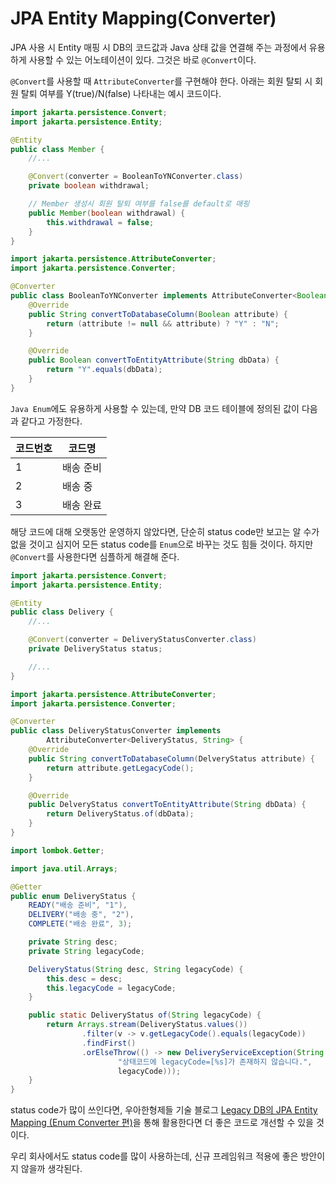 # JPA Entity Mapping(Converter)
JPA 사용 시 Entity 매핑 시 DB의 코드값과 Java 상태 값을 연결해 주는 과정에서 유용하게 사용할 수 있는
어노테이션이 있다.
그것은 바로 ```@Convert```이다.

```@Convert```를 사용할 때 ```AttributeConverter```를 구현해야 한다.
아래는 회원 탈퇴 시 회원 탈퇴 여부를 Y(true)/N(false) 나타내는 예시 코드이다.

```java
import jakarta.persistence.Convert;
import jakarta.persistence.Entity;

@Entity
public class Member {
    //...

    @Convert(converter = BooleanToYNConverter.class)
    private boolean withdrawal;

    // Member 생성시 회원 탈퇴 여부를 false를 default로 매핑
    public Member(boolean withdrawal) {
        this.withdrawal = false;
    }
}
```
```java
import jakarta.persistence.AttributeConverter;
import jakarta.persistence.Converter;

@Converter
public class BooleanToYNConverter implements AttributeConverter<Boolean, String> {
    @Override
    public String convertToDatabaseColumn(Boolean attribute) {
        return (attribute != null && attribute) ? "Y" : "N";
    }

    @Override
    public Boolean convertToEntityAttribute(String dbData) {
        return "Y".equals(dbData);
    }
}
```
```Java Enum```에도 유용하게 사용할 수 있는데, 만약 DB 코드 테이블에 정의된 값이 다음과 같다고 가정한다.

| 코드번호 | 코드명   |
|------|-------|
| 1    | 배송 준비 |
| 2    | 배송 중  |
| 3    | 배송 완료 |
해당 코드에 대해 오랫동안 운영하지 않았다면,
단순히 status code만 보고는 알 수가 없을 것이고 심지어 모든 status code를 ```Enum```으로 바꾸는 것도 힘들 것이다.
하지만 ```@Convert```를 사용한다면 심플하게 해결해 준다.

```java
import jakarta.persistence.Convert;
import jakarta.persistence.Entity;

@Entity
public class Delivery {
    //...

    @Convert(converter = DeliveryStatusConverter.class)
    private DeliveryStatus status;

    //...
}
```

```java
import jakarta.persistence.AttributeConverter;
import jakarta.persistence.Converter;

@Converter
public class DeliveryStatusConverter implements
        AttributeConverter<DeliveryStatus, String> {
    @Override
    public String convertToDatabaseColumn(DelveryStatus attribute) {
        return attribute.getLegacyCode();
    }

    @Override
    public DelveryStatus convertToEntityAttribute(String dbData) {
        return DeliveryStatus.of(dbData);
    }
}
```
```java
import lombok.Getter;

import java.util.Arrays;

@Getter
public enum DeliveryStatus {
    READY("배송 준비", "1"),
    DELIVERY("배송 중", "2"),
    COMPLETE("배송 완료", 3);

    private String desc;
    private String legacyCode;

    DeliveryStatus(String desc, String legacyCode) {
        this.desc = desc;
        this.legacyCode = legacyCode;
    }

    public static DeliveryStatus of(String legacyCode) {
        return Arrays.stream(DeliveryStatus.values())
                .filter(v -> v.getLegacyCode().equals(legacyCode))
                .findFirst()
                .orElseThrow(() -> new DeliveryServiceException(String.format(
                        "상태코드에 legacyCode=[%s]가 존재하지 않습니다.",
                        legacyCode)));
    }
}
```
status code가 많이 쓰인다면, 우아한형제들 기술 블로그  [Legacy DB의 JPA Entity Mapping (Enum Converter 편)](https://techblog.woowahan.com/2600/)을 통해 활용한다면
더 좋은 코드로 개선할 수 있을 것이다.

우리 회사에서도 status code를 많이 사용하는데, 신규 프레임워크 적용에 좋은 방안이지 않을까 생각된다.


